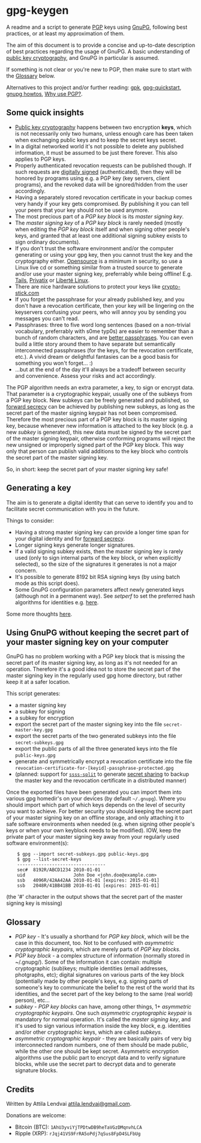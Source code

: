 # gpg-keygen #

A readme and a script to generate [PGP](http://en.wikipedia.org/wiki/Pretty_Good_Privacy) keys using [GnuPG](http://www.gnupg.org/), following best practices, or at least my approximation of them.

The aim of this document is to provide a concise and up-to-date description of best practices regarding the usage of GnuPG. A basic understanding of [public key cryptography](http://en.wikipedia.org/wiki/Public-key_cryptography), and GnuPG in particular is assumed.

If something is not clear or you're new to PGP, then make sure to start with the [Glossary](#-glossary) below.

Alternatives to this project and/or further reading: [gpk](https://github.com/stef/gpk), [gpg-quickstart](http://www.madboa.com/geek/gpg-quickstart/), [gnupg howtos](http://www.gnupg.org/documentation/howtos.en.html), [Why use PGP?](http://superuser.com/a/16165/27578).

## Some quick insights ##

* [Public key cryptography](http://en.wikipedia.org/wiki/Public-key_cryptography) happens between two encryption **keys**, which is not necessarily only two humans, unless enough care has been taken when exchanging public keys and to keep the secret keys secret.
* In a digital networked world it's not possible to delete any published information, it must be assumed to be just there forever. This also applies to PGP keys.
* Properly authenticated revocation requests can be published though. If such requests are [digitally signed](http://en.wikipedia.org/wiki/Digital_signature) (authenticated), then they will be honored by programs using e.g. a PGP key (key servers, client programs), and the revoked data will be ignored/hidden from the user accordingly.
* Having a separately stored revocation certificate in your backup comes very handy if your key gets compromised. By publishing it you can tell your peers that your key should not be used anymore.
* The most precious part of a _PGP key block_ is its _master signing key_.
* The _master signing key_ of a _PGP key block_ is rarely needed (mostly when editing the _PGP key block_ itself and when signing other people's keys, and granted that at least one additional signing subkey exists to sign ordinary documents).
* If you don't trust the software environment and/or the computer generating or using your gpg key, then you cannot trust the key and the cryptography either. [Opensource](http://en.wikipedia.org/wiki/Open-source_software) is a minimum in security, so use a Linux live cd or something similar from a trusted source to generate and/or use your master signing key, preferrably while being offline! E.g. [Tails](http://tails.boum.org/), [Privatix](http://www.mandalka.name/privatix/) or [Liberté Linux](http://dee.su/liberte).
* There are nice hardware solutions to protect your keys like [crypto-stick.com](http://www.crypto-stick.com/)
* If you forget the passphrase for your already published key, and you don't have a revocation certificate, then your key will be lingering on the keyservers confusing your peers, who will annoy you by sending you messages you can't read.
* Passphrases: three to five word long sentences (based on a non-trivial vocabulary, preferrably with s0me typ0s) are easier to remember than a bunch of random characters, and are [better passphrases](http://www.baekdal.com/insights/password-security-usability). You can even build a little story around them to have separate but semantically interconnected passphrases (for the keys, for the revocation certificate, etc.). A vivid dream or delightful fantasies can be a good basis for something you won't forget... :)
* ...but at the end of the day it'll always be a tradeoff between security and convenience. Assess your risks and act accordingly.

The PGP algorithm needs an extra parameter, a key, to sign or encrypt data. That parameter is a cryptographic keypair, usually one of the subkeys from a PGP key block. New subkeys can be freely generated and published, so [forward secrecy](http://en.wikipedia.org/wiki/Forward_secrecy) can be achieved by publishing new subkeys, as long as the secret part of the master signing keypair has not been compromised. Therefore the most precious part of a PGP key block is its master signing key, because whenever new information is attached to the key block (e.g. a new _subkey_ is generated), this new data must be signed by the secret part of the master signing keypair, otherwise conforming programs will reject the new unsigned or improperly signed part of the PGP key block. This way only that person can publish valid additions to the key block who controls the secret part of the master signing key.

So, in short: keep the secret part of your master signing key safe!

## Generating a key ##

The aim is to generate a digital identity that can serve to identify you and to facilitate secret communication with you in the future.

Things to consider:

* Having a strong master signing key can provide a longer time span for your digital identity and for [forward secrecy](http://en.wikipedia.org/wiki/Forward_secrecy).
* Longer signing keys generate longer signatures.
* If a valid signing subkey exists, then the master signing key is rarely used (only to sign internal parts of the key block, or when explicitly selected), so the size of the signatures it generates is not a major concern.
* It's possible to generate 8192 bit RSA signing keys (by using batch mode as this script does).
* Some GnuPG configuration parameters affect newly generated keys (although not in a permanent way). See _setperf_ to set the preferred hash algorithms for identities e.g. [here](https://wiki.ubuntu.com/SecurityTeam/GPGMigration).

Some more thoughts [here](http://www.ctrlc.hu/~stef/blog/posts/PGP_key_generation.html).

## Using GnuPG without keeping the secret part of your master signing key on your computer ##

GnuPG has no problem working with a PGP key block that is missing the secret part of its master signing key, as long as it's not needed for an operation. Therefore it's a good idea not to store the secret part of the master signing key in the regularly used gpg home directory, but rather keep it at a safer location.

This script generates:

* a master signing key
* a subkey for signing
* a subkey for encryption
* export the secret part of the master signing key into the file <code>secret-master-key.gpg</code>
* export the secret parts of the two generated subkeys into the file <code>secret-subkeys.gpg</code>
* export the public parts of all the three generated keys into the file <code>public-keys.gpg</code>
* generate and symmetrically encrypt a revocation certificate into the file <code>revocation-certificate-for-[keyid]-passphrase-protected.gpg</code>
* (planned: support for [<code>ssss-split</code>](http://point-at-infinity.org/ssss/) to generate [secret sharing](http://en.wikipedia.org/wiki/Secret_sharing) to backup the master key and the revocation certificate in a distributed manner)

Once the exported files have been generated you can import them into various gpg homedir's on your devices (by default <code>~/.gnupg</code>). Where you should import which part of which keys depends on the level of security you want to achieve. For better security you should keeping the secret part of your master signing key on an offline storage, and only attaching it to safe software environments when needed (e.g. when signing other people's keys or when your own keyblock needs to be modified). IOW, keep the private part of your master signing key away from your regularly used software environment(s):

        $ gpg --import secret-subkeys.gpg public-keys.gpg
        $ gpg --list-secret-keys
        ---------------------------------
        sec#  8192R/ABCD1234 2010-01-01
        uid                  John Doe <john.doe@example.com>
        ssb   4096R/42AA42AA 2010-01-01 [expires: 2015-01-01]
        ssb   2048R/41BB41BB 2010-01-01 [expires: 2015-01-01]

(the '#' character in the output shows that the secret part of the master signing key is missing)

## <a id="-glossary"></a> Glossary ##

* _PGP key_ - It's usually a shorthand for _PGP key block_, which will be the case in this document, too. Not to be confused with _asymmetric cryptographic keypairs_, which are merely parts of _PGP key blocks_.
* _PGP key block_ - a complex structure of information (normally stored in ~/.gnupg/). Some of the information it can contain: multiple cryptographic (sub)keys; multiple identities (email addresses, photgraphs, etc); digital signatures on various parts of the key block (potentially made by other people's keys, e.g. signing parts of someone's key to communicate the belief to the rest of the world that its identities, and the secret part of the key belong to the same (real world) person), etc...
* _subkey_ - _PGP key blocks_ can have, among other things, 1+ _asymmetric cryptographic keypairs_. One such _asymmetric cryptographic keypair_ is mandatory for normal operation. It's called the _master signing key_, and it's used to sign various information inside the key block, e.g. identities and/or other cryptographic keys, which are called _subkeys_.
* _asymmetric cryptographic keypair_ - they are basically pairs of very big interconnected random numbers, one of them should be made public, while the other one should be kept secret. Asymmetric encryption algorithms use the public part to encrypt data and to verify signature blocks, while use the secret part to decrypt data and to generate signature blocks.

## Credits ##

Written by Attila Lendvai <attila.lendvai@gmail.com>.

Donations are welcome:

* Bitcoin (BTC): `1AhU3yviYjTPDtwDB9heTaVGzDMqnvhLCA`
* Ripple (XRP): `rJqj41VS9FrRA5oPdj7qSus8FpD4SLFbUg`
